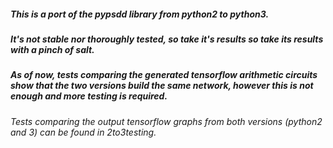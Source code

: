 ##### This is a port of the pypsdd library from python2 to python3.
##### It's not stable nor thoroughly tested, so take it's results so take its results with a pinch of salt.
##### As of now, tests comparing the generated tensorflow arithmetic circuits show that the two versions build the same network, however this is not enough and more testing is required.
###### Tests comparing the output tensorflow graphs from both versions (python2 and 3) can be found in 2to3testing.
